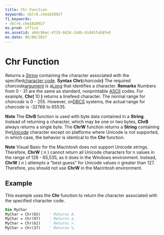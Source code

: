 ```yaml
---
title: Chr Function
keywords: vblr6.chm1020927
f1_keywords:
- vblr6.chm1020927
ms.prod: office
ms.assetid: a9dc96ec-4719-8d24-144b-61d45fa58fe5
ms.date: 06/08/2017
---
```



# Chr Function



Returns a [String](vbe-glossary.md) containing the character associated with the specified[character code](vbe-glossary.md).
 **Syntax**
 **Chr(**_charcode_**)**
The required  _charcode_[argument](vbe-glossary.md) is a[Long](vbe-glossary.md) that identifies a character.
 **Remarks**
Numbers from 0 - 31 are the same as standard, nonprintable [ASCII](vbe-glossary.md) codes. For example, **Chr(** 10 **)** returns a linefeed character. The normal range for _charcode_ is 0 - 255. However, on[DBCS](vbe-glossary.md) systems, the actual range for _charcode_ is -32768 to 65535.

 **Note**  The **ChrB** function is used with byte data contained in a **String**. Instead of returning a character, which may be one or two bytes, **ChrB** always returns a single byte. The **ChrW** function returns a **String** containing the[Unicode](vbe-glossary.md) character except on platforms where Unicode is not supported, in which case, the behavior is identical to the **Chr** function.


 **Note**  Visual Basic for the Macintosh does not support Unicode strings. Therefore, **ChrW** ( _n_ ) cannot return all Unicode characters for n values in the range of 128 - 65,535, as it does in the Windows environment. Instead, **ChrW** ( _n_ ) attempts a "best guess" for Unicode values n greater than 127. Therefore, you should not use **ChrW** in the Macintosh environment.


## Example

This example uses the **Chr** function to return the character associated with the specified character code.


```vb
Dim MyChar
MyChar = Chr(65)    ' Returns A.
MyChar = Chr(97)    ' Returns a.
MyChar = Chr(62)    ' Returns >.
MyChar = Chr(37)    ' Returns %.


```


